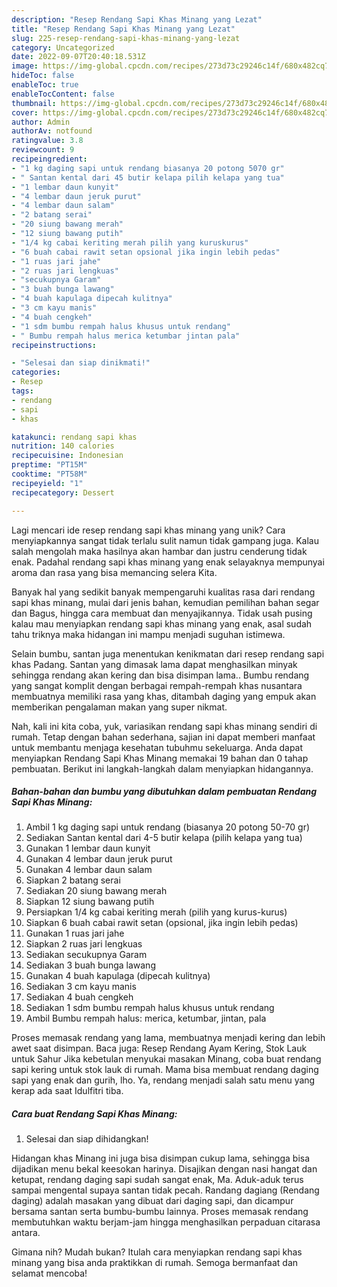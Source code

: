 ```yaml
---
description: "Resep Rendang Sapi Khas Minang yang Lezat"
title: "Resep Rendang Sapi Khas Minang yang Lezat"
slug: 225-resep-rendang-sapi-khas-minang-yang-lezat
category: Uncategorized
date: 2022-09-07T20:40:18.531Z
image: https://img-global.cpcdn.com/recipes/273d73c29246c14f/680x482cq70/rendang-sapi-khas-minang-foto-resep-utama.jpg
hideToc: false
enableToc: true
enableTocContent: false
thumbnail: https://img-global.cpcdn.com/recipes/273d73c29246c14f/680x482cq70/rendang-sapi-khas-minang-foto-resep-utama.jpg
cover: https://img-global.cpcdn.com/recipes/273d73c29246c14f/680x482cq70/rendang-sapi-khas-minang-foto-resep-utama.jpg
author: Admin
authorAv: notfound
ratingvalue: 3.8
reviewcount: 9
recipeingredient:
- "1 kg daging sapi untuk rendang biasanya 20 potong 5070 gr"
- " Santan kental dari 45 butir kelapa pilih kelapa yang tua"
- "1 lembar daun kunyit"
- "4 lembar daun jeruk purut"
- "4 lembar daun salam"
- "2 batang serai"
- "20 siung bawang merah"
- "12 siung bawang putih"
- "1/4 kg cabai keriting merah pilih yang kuruskurus"
- "6 buah cabai rawit setan opsional jika ingin lebih pedas"
- "1 ruas jari jahe"
- "2 ruas jari lengkuas"
- "secukupnya Garam"
- "3 buah bunga lawang"
- "4 buah kapulaga dipecah kulitnya"
- "3 cm kayu manis"
- "4 buah cengkeh"
- "1 sdm bumbu rempah halus khusus untuk rendang"
- " Bumbu rempah halus merica ketumbar jintan pala"
recipeinstructions:

- "Selesai dan siap dinikmati!"
categories:
- Resep
tags:
- rendang
- sapi
- khas

katakunci: rendang sapi khas 
nutrition: 140 calories
recipecuisine: Indonesian
preptime: "PT15M"
cooktime: "PT58M"
recipeyield: "1"
recipecategory: Dessert

---
```





Lagi mencari ide resep rendang sapi khas minang yang unik? Cara menyiapkannya sangat tidak terlalu sulit namun tidak gampang juga. Kalau salah mengolah maka hasilnya akan hambar dan justru cenderung tidak enak. Padahal rendang sapi khas minang yang enak selayaknya mempunyai aroma dan rasa yang bisa memancing selera Kita.





Banyak hal yang sedikit banyak mempengaruhi kualitas rasa dari rendang sapi khas minang, mulai dari jenis bahan, kemudian pemilihan bahan segar dan Bagus, hingga cara membuat dan menyajikannya. Tidak usah pusing kalau mau menyiapkan rendang sapi khas minang yang enak,      asal sudah tahu triknya maka hidangan ini mampu menjadi suguhan istimewa.














Selain bumbu, santan juga menentukan kenikmatan dari resep rendang sapi khas Padang. Santan yang dimasak lama dapat menghasilkan minyak sehingga rendang akan kering dan bisa disimpan lama.. Bumbu rendang yang sangat komplit dengan berbagai rempah-rempah khas nusantara membuatnya memiliki rasa yang khas, ditambah daging yang empuk akan memberikan pengalaman makan yang super nikmat.






Nah, kali ini kita coba, yuk, variasikan rendang sapi khas minang sendiri di rumah. Tetap dengan bahan sederhana, sajian ini dapat memberi manfaat untuk membantu menjaga kesehatan tubuhmu sekeluarga. Anda dapat menyiapkan Rendang Sapi Khas Minang memakai 19 bahan dan 0 tahap pembuatan. Berikut ini langkah-langkah dalam menyiapkan hidangannya.

<!--inarticleads1-->

##### Bahan-bahan dan bumbu yang dibutuhkan dalam pembuatan Rendang Sapi Khas Minang:

1. Ambil 1 kg daging sapi untuk rendang (biasanya 20 potong 50-70 gr)
1. Sediakan  Santan kental dari 4-5 butir kelapa (pilih kelapa yang tua)
1. Gunakan 1 lembar daun kunyit
1. Gunakan 4 lembar daun jeruk purut
1. Gunakan 4 lembar daun salam
1. Siapkan 2 batang serai
1. Sediakan 20 siung bawang merah
1. Siapkan 12 siung bawang putih
1. Persiapkan 1/4 kg cabai keriting merah (pilih yang kurus-kurus)
1. Siapkan 6 buah cabai rawit setan (opsional, jika ingin lebih pedas)
1. Gunakan 1 ruas jari jahe
1. Siapkan 2 ruas jari lengkuas
1. Sediakan secukupnya Garam
1. Sediakan 3 buah bunga lawang
1. Gunakan 4 buah kapulaga (dipecah kulitnya)
1. Sediakan 3 cm kayu manis
1. Sediakan 4 buah cengkeh
1. Sediakan 1 sdm bumbu rempah halus khusus untuk rendang
1. Ambil  Bumbu rempah halus: merica, ketumbar, jintan, pala


Proses memasak rendang yang lama, membuatnya menjadi kering dan lebih awet saat disimpan. Baca juga: Resep Rendang Ayam Kering, Stok Lauk untuk Sahur Jika kebetulan menyukai masakan Minang, coba buat rendang sapi kering untuk stok lauk di rumah. Mama bisa membuat rendang daging sapi yang enak dan gurih, lho. Ya, rendang menjadi salah satu menu yang kerap ada saat Idulfitri tiba. 

<!--inarticleads2-->

##### Cara buat Rendang Sapi Khas Minang:


1. Selesai dan siap dihidangkan!

Hidangan khas Minang ini juga bisa disimpan cukup lama, sehingga bisa dijadikan menu bekal keesokan harinya. Disajikan dengan nasi hangat dan ketupat, rendang daging sapi sudah sangat enak, Ma. Aduk-aduk terus sampai mengental supaya santan tidak pecah. Randang dagiang (Rendang daging) adalah masakan yang dibuat dari daging sapi, dan dicampur bersama santan serta bumbu-bumbu lainnya. Proses memasak rendang membutuhkan waktu berjam-jam hingga menghasilkan perpaduan citarasa antara. 

Gimana nih? Mudah bukan? Itulah cara menyiapkan rendang sapi khas minang yang bisa anda praktikkan di rumah. Semoga bermanfaat dan selamat mencoba!
